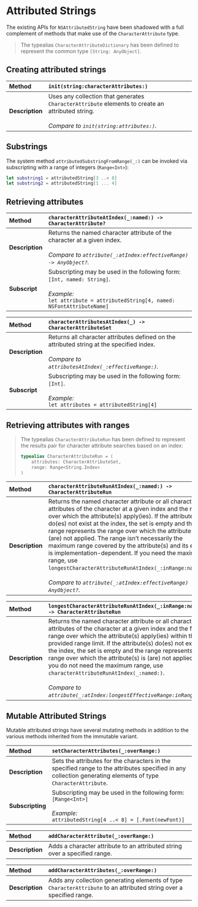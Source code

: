 Attributed Strings
==================

The existing APIs for `NSAttributedString` have been shadowed with a full complement of methods that make use of the `CharacterAttribute` type.

> The typealias `CharacterAttributeDictionary` has been defined to represent the  common type `[String: AnyObject]`.


## Creating attributed strings

| Method | `init(string:characterAttributes:)` |
|:-------|:------------------------------------|
| **Description** | Uses any collection that generates `CharacterAttribute` elements to create an attributed string.<br><br>*Compare to `init(string:attributes:)`.*|


## Substrings

The system method `attributedSubstringFromRange(_:)` can be invoked via subscripting with a range of integers (`Range<Int>`):

```swift
let substring1 = attributedString[3 ..< 8]
let substring2 = attributedString[1 ... 4]
```


## Retrieving attributes

| Method | `characterAttributeAtIndex(_:named:) -> CharacterAttribute?`
|:--|:--|
| **Description** | Returns the named character attribute of the character at a given index.<br><br>*Compare to `attribute(_:atIndex:effectiveRange) -> AnyObject?`.* |
| **Subscript** | Subscripting may be used in the following form: `[Int, named: String]`.<br><br>*Example:*<br>`let attribute = attributedString[4, named: NSFontAttributeName]` |

| Method | `characterAttributesAtIndex(_) -> CharacterAttributeSet` |
|:--|:--|
| **Description** | Returns all character attributes defined on the attributed string at the specified index.<br><br>*Compare to `attributesAtIndex(_:effectiveRange:)`.* |
| **Subscript** | Subscripting may be used in the following form: `[Int]`.<br><br>*Example:*<br>`let attributes = attributedString[4]` |


## Retrieving attributes with ranges

> The typealias `CharacterAttributeRun` has been defined to represent the results pair for character attribute searches based on an index:
>
> ```swift
> typealias CharacterAttributeRun = (
>     attributes: CharacterAttributeSet,
>     range: Range<String.Index>
> )
> ```

| Method | `characterAttributeRunAtIndex(_:named:) -> CharacterAttributeRun` |
|:--|:--|
| **Description** | Returns the named character attribute or all character attributes of the character at a given index and the range over which the attribute(s) apply(ies).  If the attribute(s) do(es) not exist at the index, the set is empty and the range represents the range over which the attribute(s) is (are) not applied.  The range isn’t necessarily the maximum range covered by the attribute(s) and its extent is implementation-dependent.  If you need the maximum range, use `longestCharacterAttributeRunAtIndex(_:inRange:named:)`.<br><br>*Compare to `attribute(_:atIndex:effectiveRange) -> AnyObject?`.* |

| Method | `longestCharacterAttributeRunAtIndex(_:inRange:named:) -> CharacterAttributeRun` |
|:--|:--|
| **Description** | Returns the named character attribute or all character attributes of the character at a given index and the full range over which the attribute(s) apply(ies) within the provided range limit.  If the attribute(s) do(es) not exist at the index, the set is empty and the range represents the range over which the attribute(s) is (are) not applied.  If you do not need the maximum range, use `characterAttributeRunAtIndex(_:named:)`.<br><br>*Compare to `attribute(_:atIndex:longestEffectiveRange:inRange:)`.* |


## Mutable Attributed Strings

Mutable attributed strings have several mutating methods in addition to the various methods inherited from the immutable variant.

| Method |  `setCharacterAttributes(_:overRange:)` |
|:--|:--|
| **Description** | Sets the attributes for the characters in the specified range to the attributes specified in any collection generating elements of type `CharacterAttribute`. |
| **Subscripting** | Subscripting may be used in the following form: `[Range<Int>]`<br><br>*Example:*<br>`attributedString[4 ..< 8] = [.Font(newFont)]` |

| Method | `addCharacterAttribute(_:overRange:)` |
|:--|:--|
| **Description** | Adds a character attribute to an attributed string over a specified range. |

| Method |  `addCharacterAttributes(_:overRange:)` |
|:--|:--|
| **Description** | Adds any collection generating elements of type `CharacterAttribute` to an attributed string over a specified range. |
